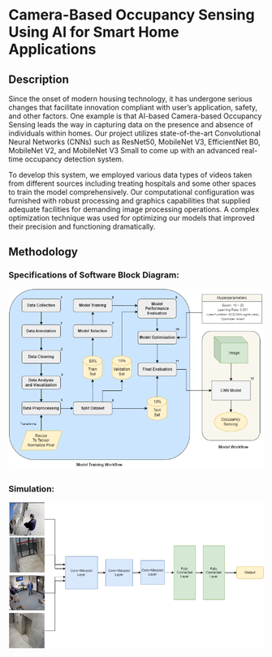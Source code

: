 # Camera-Based Occupancy Sensing Using AI for Smart Home Applications

## Description
Since the onset of modern housing technology, it has undergone serious changes that facilitate innovation compliant with user’s application, safety, and other factors. One example is that AI-based Camera-based Occupancy Sensing leads the way in capturing data on the presence and absence of individuals within homes. Our project utilizes state-of-the-art Convolutional Neural Networks (CNNs) such as ResNet50, MobileNet V3, EfficientNet B0, MobileNet V2, and MobileNet V3 Small to come up with an advanced real-time occupancy detection system.

To develop this system, we employed various data types of videos taken from different sources including treating hospitals and some other spaces to train the model comprehensively. Our computational configuration was furnished with robust processing and graphics capabilities that supplied adequate facilities for demanding image processing operations. A complex optimization technique was used for optimizing our models that improved their precision and functioning dramatically.



## Methodology

### Specifications of Software Block Diagram:
![Model Workflow](Images/block-diagram.png)


### Simulation:
![Detailed Interface](Images/simulation.png)

